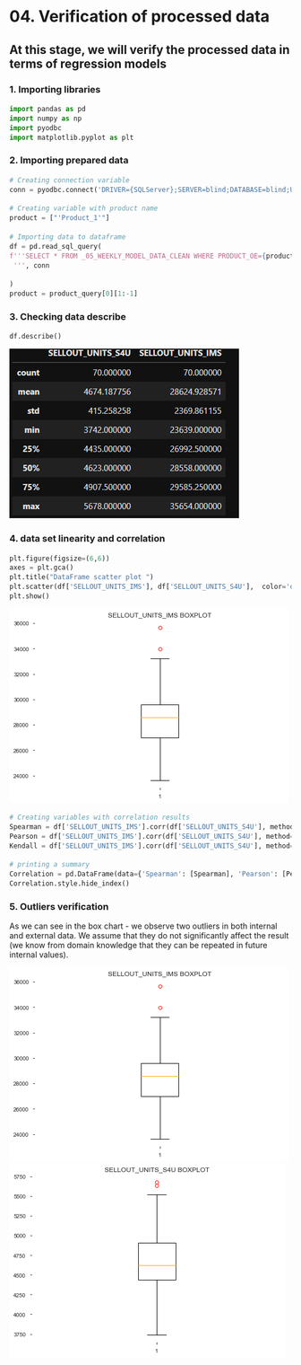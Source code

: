 # 04. Verification of processed data

## At this stage, we will verify the processed data in terms of regression models

### 1. Importing libraries

```python
import pandas as pd
import numpy as np
import pyodbc
import matplotlib.pyplot as plt
```

### 2. Importing prepared data

```python
# Creating connection variable
conn = pyodbc.connect('DRIVER={SQLServer};SERVER=blind;DATABASE=blind;UID=blind;PWD=blind;Trusted_Connection=no')

# Creating variable with product name
product = ["'Product_1'"]

# Importing data to dataframe
df = pd.read_sql_query(
f'''SELECT * FROM _05_WEEKLY_MODEL_DATA_CLEAN WHERE PRODUCT_OE={product[0]}
 ''', conn

)
product = product_query[0][1:-1]

```

### 3. Checking data describe

```python
df.describe()
```
![Dataframe describe results](https://github.com/MateoMat/PHARMA_WEEKLY_SELL_OUT_ESTIMATION/blob/master/04.Building%20models/img/dfDescribe.PNG )

### 4. data set linearity and correlation

```python
plt.figure(figsize=(6,6))
axes = plt.gca()
plt.title("DataFrame scatter plot ")
plt.scatter(df['SELLOUT_UNITS_IMS'], df['SELLOUT_UNITS_S4U'],  color='orange')
plt.show()
```
![SellOutUnitsIMSBoxPlot](https://github.com/MateoMat/PHARMA_WEEKLY_SELL_OUT_ESTIMATION/blob/master/04.Building%20models/img/SellOutUnitsIMSBoxPlot.PNG)


```python
# Creating variables with correlation results
Spearman = df['SELLOUT_UNITS_IMS'].corr(df['SELLOUT_UNITS_S4U'], method='spearman')
Pearson = df['SELLOUT_UNITS_IMS'].corr(df['SELLOUT_UNITS_S4U'], method='pearson')
Kendall = df['SELLOUT_UNITS_IMS'].corr(df['SELLOUT_UNITS_S4U'], method='kendall')

# printing a summary
Correlation = pd.DataFrame(data={'Spearman': [Spearman], 'Pearson': [Pearson], 'Kendall':[Kendall]})
Correlation.style.hide_index()
```


### 5. Outliers verification

As we can see in the box chart - we observe two outliers in both internal and external data. We assume that they do not significantly affect the result (we know from domain knowledge that they can be repeated in future internal values).

![SellOutUnitsIMSBoxPlot](https://github.com/MateoMat/PHARMA_WEEKLY_SELL_OUT_ESTIMATION/blob/master/04.Building%20models/img/SellOutUnitsIMSBoxPlot.PNG)
![SellOutUnitsS4UBoxPlot](https://github.com/MateoMat/PHARMA_WEEKLY_SELL_OUT_ESTIMATION/blob/master/04.Building%20models/img/SellOutUnitsS4UBoxPlot.PNG)